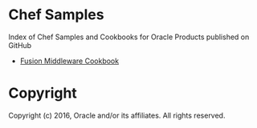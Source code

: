 # Chef Samples
Index of Chef Samples and Cookbooks for Oracle Products published on GitHub

 - [Fusion Middleware Cookbook](http://github.com/oracle/fmw-chef-cookbook)

# Copyright
Copyright (c) 2016, Oracle and/or its affiliates. All rights reserved.
